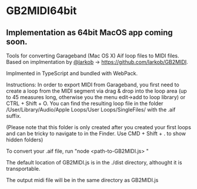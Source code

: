 # GB2MIDI64bit

## Implementation as 64bit MacOS app coming soon.

Tools for converting Garageband (Mac OS X) Aif loop files to MIDI files. Based on implmentation by [@larkob](https://github.com/larkob) -> https://github.com/larkob/GB2MIDI.

Implmented in TypeScript and bundled with WebPack.


Instructions:
In order to export MIDI from Garageband, you first need to create a loop from the MIDI segment via drag & drop into the loop area (up to 45 measures long, otherwise you the menu edit->add to loop library) or CTRL + Shift + O. You can find the resulting loop file in the folder /User/Library/Audio/Apple Loops/User Loops/SingleFiles/ with the .aif suffix.

(Please note that this folder is only created after you created your first loops and can be tricky to navigate to in the Finder. Use CMD + Shift + . to show hidden folders)

To convert your .aif file, run "node <path-to-GB2MIDI.js> <path-to-aif-file>"

The default location of GB2MIDI.js is in the ./dist directory, althought it is transportable.

The output midi file will be in the same directory as GB2MIDI.js
